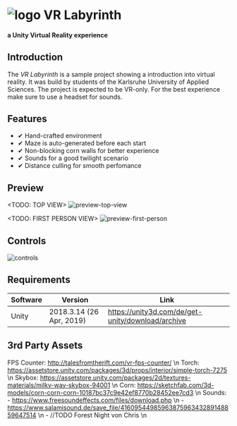 # ![logo](https://upload.wikimedia.org/wikipedia/commons/thumb/1/19/Unity_Technologies_logo.svg/275px-Unity_Technologies_logo.svg.png) VR Labyrinth
#### a Unity Virtual Reality experience

## Introduction

The _VR Labyrinth_ is a sample project showing a introduction into virtual reality. It was build by students of the Karlsruhe University of Applied Sciences. The project is expected to be VR-only. For the best experience make sure to use a headset for sounds.

## Features

 - ✔ Hand-crafted environment
 - ✔ Maze is auto-generated before each start
 - ✔ Non-blocking corn walls for better experience
 - ✔ Sounds for a good twilight scenario
 - ✔ Distance culling for smooth perfomance

## Preview

<TODO: TOP VIEW>
![preview-top-view](../autogenerated/img/top-view.png)

<TODO: FIRST PERSON VIEW>
![preview-first-person](../autogenerated/img/top-view.png)

## Controls

![controls](../autogenerated/img/controller.png)

## Requirements

| Software  | Version | Link |
| ------------- | ------------- | ------------- |
| Unity | 2018.3.14 (26 Apr, 2019) | https://unity3d.com/de/get-unity/download/archive  |

## 3rd Party Assets
FPS Counter: http://talesfromtherift.com/vr-fps-counter/ \n
Torch: https://assetstore.unity.com/packages/3d/props/interior/simple-torch-7275 \n
Skybox: https://assetstore.unity.com/packages/2d/textures-materials/milky-way-skybox-94001 \n
Corn: https://sketchfab.com/3d-models/corn-corn-corn-10187bc37c9e42ef8770b28452ee7cd3 \n
Sounds: - https://www.freesoundeffects.com/files/download.php \n
        - https://www.salamisound.de/save_file/4160954498596387596343289148859647514 \n
        - //TODO Forest Night von Chris \n
